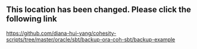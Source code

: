 

## This location has been changed. Please click the following link
https://github.com/diana-hui-yang/cohesity-scripts/tree/master/oracle/sbt/backup-ora-coh-sbt/backup-example
